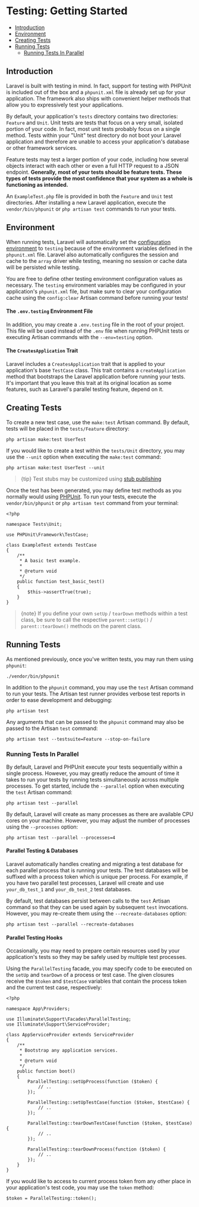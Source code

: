 # Testing: Getting Started

- [Introduction](#introduction)
- [Environment](#environment)
- [Creating Tests](#creating-tests)
- [Running Tests](#running-tests)
    - [Running Tests In Parallel](#running-tests-in-parallel)

<a name="introduction"></a>
## Introduction

Laravel is built with testing in mind. In fact, support for testing with
PHPUnit is included out of the box and a `phpunit.xml` file is already set
up for your application. The framework also ships with convenient helper
methods that allow you to expressively test your applications.

By default, your application's `tests` directory contains two directories:
`Feature` and `Unit`. Unit tests are tests that focus on a very small,
isolated portion of your code. In fact, most unit tests probably focus on a
single method. Tests within your "Unit" test directory do not boot your
Laravel application and therefore are unable to access your application's
database or other framework services.

Feature tests may test a larger portion of your code, including how several
objects interact with each other or even a full HTTP request to a JSON
endpoint. **Generally, most of your tests should be feature tests. These
types of tests provide the most confidence that your system as a whole is
functioning as intended.**

An `ExampleTest.php` file is provided in both the `Feature` and `Unit` test
directories. After installing a new Laravel application, execute the
`vendor/bin/phpunit` or `php artisan test` commands to run your tests.

<a name="environment"></a>
## Environment

When running tests, Laravel will automatically set the [configuration
environment](/docs/{{version}}/configuration#environment-configuration) to
`testing` because of the environment variables defined in the `phpunit.xml`
file. Laravel also automatically configures the session and cache to the
`array` driver while testing, meaning no session or cache data will be
persisted while testing.

You are free to define other testing environment configuration values as
necessary. The `testing` environment variables may be configured in your
application's `phpunit.xml` file, but make sure to clear your configuration
cache using the `config:clear` Artisan command before running your tests!

<a name="the-env-testing-environment-file"></a>
#### The `.env.testing` Environment File

In addition, you may create a `.env.testing` file in the root of your
project. This file will be used instead of the `.env` file when running
PHPUnit tests or executing Artisan commands with the `--env=testing` option.

<a name="the-creates-application-trait"></a>
#### The `CreatesApplication` Trait

Laravel includes a `CreatesApplication` trait that is applied to your
application's base `TestCase` class. This trait contains a
`createApplication` method that bootstraps the Laravel application before
running your tests. It's important that you leave this trait at its original
location as some features, such as Laravel's parallel testing feature,
depend on it.

<a name="creating-tests"></a>
## Creating Tests

To create a new test case, use the `make:test` Artisan command. By default,
tests will be placed in the `tests/Feature` directory:

    php artisan make:test UserTest

If you would like to create a test within the `tests/Unit` directory, you
may use the `--unit` option when executing the `make:test` command:

    php artisan make:test UserTest --unit

> {tip} Test stubs may be customized using [stub publishing](/docs/{{version}}/artisan#stub-customization)

Once the test has been generated, you may define test methods as you
normally would using [PHPUnit](https://phpunit.de). To run your tests,
execute the `vendor/bin/phpunit` or `php artisan test` command from your
terminal:

    <?php

    namespace Tests\Unit;

    use PHPUnit\Framework\TestCase;

    class ExampleTest extends TestCase
    {
        /**
         * A basic test example.
         *
         * @return void
         */
        public function test_basic_test()
        {
            $this->assertTrue(true);
        }
    }

> {note} If you define your own `setUp` / `tearDown` methods within a test class, be sure to call the respective `parent::setUp()` / `parent::tearDown()` methods on the parent class.

<a name="running-tests"></a>
## Running Tests

As mentioned previously, once you've written tests, you may run them using
`phpunit`:

    ./vendor/bin/phpunit

In addition to the `phpunit` command, you may use the `test` Artisan command
to run your tests. The Artisan test runner provides verbose test reports in
order to ease development and debugging:

    php artisan test

Any arguments that can be passed to the `phpunit` command may also be passed
to the Artisan `test` command:

    php artisan test --testsuite=Feature --stop-on-failure


<a name="running-tests-in-parallel"></a>
### Running Tests In Parallel

By default, Laravel and PHPUnit execute your tests sequentially within a
single process. However, you may greatly reduce the amount of time it takes
to run your tests by running tests simultaneously across multiple
processes. To get started, include the `--parallel` option when executing
the `test` Artisan command:

    php artisan test --parallel

By default, Laravel will create as many processes as there are available CPU
cores on your machine. However, you may adjust the number of processes using
the `--processes` option:

    php artisan test --parallel --processes=4

<a name="parallel-testing-and-databases"></a>
#### Parallel Testing & Databases

Laravel automatically handles creating and migrating a test database for
each parallel process that is running your tests. The test databases will be
suffixed with a process token which is unique per process. For example, if
you have two parallel test processes, Laravel will create and use
`your_db_test_1` and `your_db_test_2` test databases.

By default, test databases persist between calls to the `test` Artisan
command so that they can be used again by subsequent `test`
invocations. However, you may re-create them using the
`--recreate-databases` option:

    php artisan test --parallel --recreate-databases

<a name="parallel-testing-hooks"></a>
#### Parallel Testing Hooks

Occasionally, you may need to prepare certain resources used by your
application's tests so they may be safely used by multiple test processes.

Using the `ParallelTesting` facade, you may specify code to be executed on
the `setUp` and `tearDown` of a process or test case. The given closures
receive the `$token` and `$testCase` variables that contain the process
token and the current test case, respectively:

    <?php

    namespace App\Providers;

    use Illuminate\Support\Facades\ParallelTesting;
    use Illuminate\Support\ServiceProvider;

    class AppServiceProvider extends ServiceProvider
    {
        /**
         * Bootstrap any application services.
         *
         * @return void
         */
        public function boot()
        {
            ParallelTesting::setUpProcess(function ($token) {
                // ..
            });

            ParallelTesting::setUpTestCase(function ($token, $testCase) {
                // ..
            });

            ParallelTesting::tearDownTestCase(function ($token, $testCase) {
                // ..
            });

            ParallelTesting::tearDownProcess(function ($token) {
                // ..
            });
        }
    }

If you would like to access to current process token from any other place in
your application's test code, you may use the `token` method:

    $token = ParallelTesting::token();
